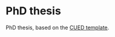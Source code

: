 # PhD thesis

PhD thesis, based on the [CUED template](https://github.com/kks32/phd-thesis-template/).